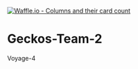 [![Waffle.io - Columns and their card count](https://badge.waffle.io/chingu-voyage4/Geckos-Team-2.png?columns=all)](https://waffle.io/chingu-voyage4/Geckos-Team-2?utm_source=badge)
# Geckos-Team-2
Voyage-4
